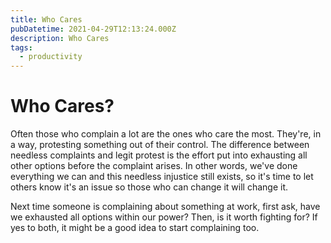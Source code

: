 ```yaml
---
title: Who Cares
pubDatetime: 2021-04-29T12:13:24.000Z
description: Who Cares
tags:
  - productivity
---
```


# Who Cares?

Often those who complain a lot are the ones who care the most. They're, in a way, protesting
something out of their control. The difference between needless complaints and legit protest is the
effort put into exhausting all other options before the complaint arises. In other words, we've done
everything we can and this needless injustice still exists, so it's time to let others know it's an
issue so those who can change it will change it.

Next time someone is complaining about something at work, first ask, have we exhausted all options
within our power? Then, is it worth fighting for? If yes to both, it might be a good idea to start
complaining too.
